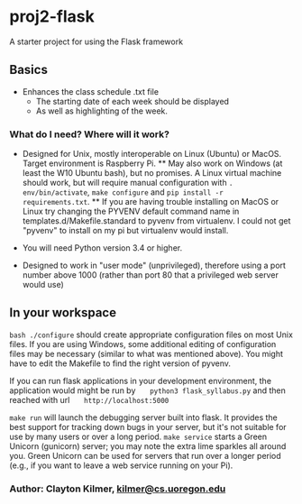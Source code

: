 # proj2-flask
A starter project for using the Flask framework

## Basics 
* Enhances the class schedule .txt file
  * The starting date of each week should be displayed
  * As well as highlighting of the week. 

### What do I need?  Where will it work? ###

* Designed for Unix, mostly interoperable on Linux (Ubuntu) or MacOS.
  Target environment is Raspberry Pi. 
  ** May also work on Windows (at least the W10 Ubuntu bash), but no promises.  A Linux virtual machine
   should work, but will require manual configuration with `. env/bin/activate`, `make configure` and `pip install -r requirements.txt`.
  ** If you are having trouble installing on MacOS or Linux try changing the PYVENV default command name in templates.d/Makefile.standard to pyvenv from virtualenv. I could not get "pyvenv" to install on my pi but virtualenv would install.    
   
* You will need Python version 3.4 or higher. 
* Designed to work in "user mode" (unprivileged), therefore using a port 
  number above 1000 (rather than port 80 that a privileged web server would use)

## In your workspace

`bash ./configure` should create appropriate configuration files on
most Unix files.   If you are using Windows, some additional editing
of configuration files may be necessary (similar to what was mentioned above).  You might have to edit the
Makefile to find the right version of 
pyvenv.

If you can run flask applications in your development environment, the
application would might be run by
`   python3 flask_syllabus.py`
and then reached with url
`   http://localhost:5000`

`make run` will launch the debugging server built into flask.  It
provides the best support for tracking down bugs in your server, but
it's not suitable for use by many users or over a long period.  `make
service` starts a Green Unicorn (gunicorn) server; you may note the extra
lime sparkles all around you.  Green Unicorn can be used for servers
that run over a longer period (e.g., if you want to leave a web
service running on your Pi).   


### Author: Clayton Kilmer, kilmer@cs.uoregon.edu ###

